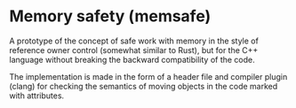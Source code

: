 # Memory safety (memsafe)

A prototype of the concept of safe work with memory in the style 
of reference owner control (somewhat similar to Rust), 
but for the C++ language without breaking the backward compatibility of the code.

The implementation is made in the form of a header file and compiler plugin (clang) 
for checking the semantics of moving objects in the code marked with attributes.

